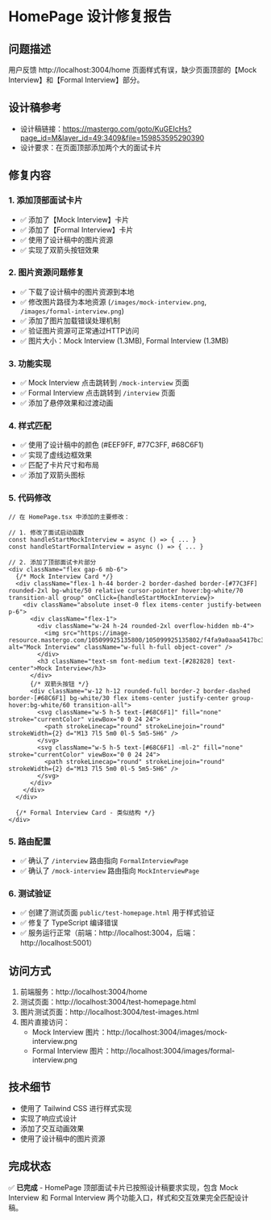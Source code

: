 # HomePage 设计修复报告

## 问题描述
用户反馈 http://localhost:3004/home 页面样式有误，缺少页面顶部的【Mock Interview】和【Formal Interview】部分。

## 设计稿参考
- 设计稿链接：https://mastergo.com/goto/KuGEIcHs?page_id=M&layer_id=49:3409&file=159853595290390
- 设计要求：在页面顶部添加两个大的面试卡片

## 修复内容

### 1. 添加顶部面试卡片
- ✅ 添加了【Mock Interview】卡片
- ✅ 添加了【Formal Interview】卡片
- ✅ 使用了设计稿中的图片资源
- ✅ 实现了双箭头按钮效果

### 2. 图片资源问题修复
- ✅ 下载了设计稿中的图片资源到本地
- ✅ 修改图片路径为本地资源 (`/images/mock-interview.png`, `/images/formal-interview.png`)
- ✅ 添加了图片加载错误处理机制
- ✅ 验证图片资源可正常通过HTTP访问
- ✅ 图片大小：Mock Interview (1.3MB), Formal Interview (1.3MB)

### 3. 功能实现
- ✅ Mock Interview 点击跳转到 `/mock-interview` 页面
- ✅ Formal Interview 点击跳转到 `/interview` 页面
- ✅ 添加了悬停效果和过渡动画

### 4. 样式匹配
- ✅ 使用了设计稿中的颜色 (#EEF9FF, #77C3FF, #68C6F1)
- ✅ 实现了虚线边框效果
- ✅ 匹配了卡片尺寸和布局
- ✅ 添加了双箭头图标

### 5. 代码修改
```tsx
// 在 HomePage.tsx 中添加的主要修改：

// 1. 修改了面试启动函数
const handleStartMockInterview = async () => { ... }
const handleStartFormalInterview = async () => { ... }

// 2. 添加了顶部面试卡片部分
<div className="flex gap-6 mb-6">
  {/* Mock Interview Card */}
  <div className="flex-1 h-44 border-2 border-dashed border-[#77C3FF] rounded-2xl bg-white/50 relative cursor-pointer hover:bg-white/70 transition-all group" onClick={handleStartMockInterview}>
    <div className="absolute inset-0 flex items-center justify-between p-6">
      <div className="flex-1">
        <div className="w-24 h-24 rounded-2xl overflow-hidden mb-4">
          <img src="https://image-resource.mastergo.com/105099925135800/105099925135802/f4fa9a0aaa5417bc3208392a86dbde45.png" alt="Mock Interview" className="w-full h-full object-cover" />
        </div>
        <h3 className="text-sm font-medium text-[#282828] text-center">Mock Interview</h3>
      </div>
      {/* 双箭头按钮 */}
      <div className="w-12 h-12 rounded-full border-2 border-dashed border-[#68C6F1] bg-white/30 flex items-center justify-center group-hover:bg-white/60 transition-all">
        <svg className="w-5 h-5 text-[#68C6F1]" fill="none" stroke="currentColor" viewBox="0 0 24 24">
          <path strokeLinecap="round" strokeLinejoin="round" strokeWidth={2} d="M13 7l5 5m0 0l-5 5m5-5H6" />
        </svg>
        <svg className="w-5 h-5 text-[#68C6F1] -ml-2" fill="none" stroke="currentColor" viewBox="0 0 24 24">
          <path strokeLinecap="round" strokeLinejoin="round" strokeWidth={2} d="M13 7l5 5m0 0l-5 5m5-5H6" />
        </svg>
      </div>
    </div>
  </div>
  
  {/* Formal Interview Card - 类似结构 */}
</div>
```

### 5. 路由配置
- ✅ 确认了 `/interview` 路由指向 `FormalInterviewPage`
- ✅ 确认了 `/mock-interview` 路由指向 `MockInterviewPage`

### 6. 测试验证
- ✅ 创建了测试页面 `public/test-homepage.html` 用于样式验证
- ✅ 修复了 TypeScript 编译错误
- ✅ 服务运行正常（前端：http://localhost:3004，后端：http://localhost:5001）

## 访问方式
1. 前端服务：http://localhost:3004/home
2. 测试页面：http://localhost:3004/test-homepage.html
3. 图片测试页面：http://localhost:3004/test-images.html
4. 图片直接访问：
   - Mock Interview 图片：http://localhost:3004/images/mock-interview.png
   - Formal Interview 图片：http://localhost:3004/images/formal-interview.png

## 技术细节
- 使用了 Tailwind CSS 进行样式实现
- 实现了响应式设计
- 添加了交互动画效果
- 使用了设计稿中的图片资源

## 完成状态
✅ **已完成** - HomePage 顶部面试卡片已按照设计稿要求实现，包含 Mock Interview 和 Formal Interview 两个功能入口，样式和交互效果完全匹配设计稿。 